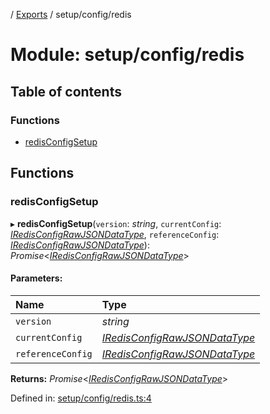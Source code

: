 [](../README.md) / [Exports](../modules.md) / setup/config/redis

# Module: setup/config/redis

## Table of contents

### Functions

- [redisConfigSetup](setup_config_redis.md#redisconfigsetup)

## Functions

### redisConfigSetup

▸ **redisConfigSetup**(`version`: *string*, `currentConfig`: [*IRedisConfigRawJSONDataType*](../interfaces/config.iredisconfigrawjsondatatype.md), `referenceConfig`: [*IRedisConfigRawJSONDataType*](../interfaces/config.iredisconfigrawjsondatatype.md)): *Promise*<[*IRedisConfigRawJSONDataType*](../interfaces/config.iredisconfigrawjsondatatype.md)\>

#### Parameters:

Name | Type |
:------ | :------ |
`version` | *string* |
`currentConfig` | [*IRedisConfigRawJSONDataType*](../interfaces/config.iredisconfigrawjsondatatype.md) |
`referenceConfig` | [*IRedisConfigRawJSONDataType*](../interfaces/config.iredisconfigrawjsondatatype.md) |

**Returns:** *Promise*<[*IRedisConfigRawJSONDataType*](../interfaces/config.iredisconfigrawjsondatatype.md)\>

Defined in: [setup/config/redis.ts:4](https://github.com/onzag/itemize/blob/0569bdf2/setup/config/redis.ts#L4)
